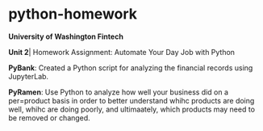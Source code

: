 # python-homework

**University of Washington Fintech**

**Unit 2**| Homework Assignment: Automate Your Day Job with Python

**PyBank**: Created a Python script for analyzing the financial records using JupyterLab. 

**PyRamen**: Use Python  to analyze how well your business did on a per=product basis in order to better understand whihc products are doing well, whihc are doing poorly, and ultimaately, which products may need to be removed or changed. 
